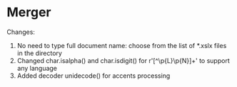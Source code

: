 # Merger

Changes:
1. No need to type full document name: choose from the list of *.xslx files in the directory
2. Changed char.isalpha() and char.isdigit() for r'[^\p{L}\p{N}]+' to support any language
3. Added decoder unidecode() for accents processing
   
